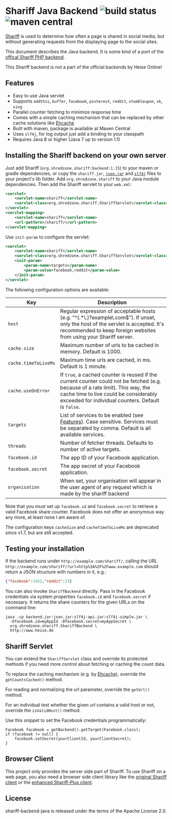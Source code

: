 # Shariff Java Backend ![build status](https://shredzone.org/badge/shariff-backend-java.svg) ![maven central](https://shredzone.org/maven-central/org.shredzone.shariff/backend/badge.svg)

[Shariff](https://github.com/heiseonline/shariff) is used to determine how often a page is shared in social media, but without generating requests from the displaying page to the social sites.

This document describes the Java backend. It is some kind of a port of the [offical Shariff PHP backend](https://github.com/heiseonline/shariff-backend-php).

This Shariff backend is not a part of the official backends by Heise Online!

## Features

* Easy to use Java servlet
* Supports `addthis`, `buffer`, `facebook`, `pinterest`, `reddit`, `stumbleupon`, `vk`, `xing`
* Parallel counter fetching to minimize response time
* Comes with a simple caching mechanism that can be replaced by other cache solutions like [Ehcache](http://ehcache.org)
* Built with maven, package is available at Maven Central
* Uses `slf4j`, for log output just add a binding to your classpath
* Requires Java 8 or higher (Java 7 up to version 1.1)

## Installing the Shariff backend on your own server

Just add Shariff (`org.shredzone.shariff:backend:1.15`) to your maven or gradle dependencies, or copy the `shariff.jar`, [`json.jar`](https://mvnrepository.com/artifact/org.json/json) and [`slf4j`](https://www.slf4j.org/download.html) files to your project's lib folder. Add `org.shredzone.shariff` to your Java module dependencies. Then add the Shariff servlet to your `web.xml`:

```xml
<servlet>
    <servlet-name>shariff</servlet-name>
    <servlet-class>org.shredzone.shariff.ShariffServlet</servlet-class>
</servlet>
<servlet-mapping>
    <servlet-name>shariff</servlet-name>
    <url-pattern>/shariff/</url-pattern>
</servlet-mapping>
```

Use `init-param` to configure the servlet:

```xml
<servlet>
    <servlet-name>shariff</servlet-name>
    <servlet-class>org.shredzone.shariff.ShariffServlet</servlet-class>
    <init-param>
        <param-name>targets</param-name>
        <param-value>facebook,reddit</param-value>
    </init-param>
</servlet>
```

The following configuration options are available:

| Key         | Description |
|-------------|-------------|
| `host `     | Regular expression of acceptable hosts (e.g. "^(.*\\.)?example\\.com$"). If unset, only the host of the servlet is accepted. It's recommended to keep foreign websites from using your Shariff server. |
| `cache.size` | Maximum number of urls to be cached in memory. Default is 1000. |
| `cache.timeToLiveMs` | Maximum time urls are cached, in ms. Default is 1 minute. |
| `cache.useOnError` | If `true`, a cached counter is reused if the current counter could not be fetched (e.g. because of a rate limit). This way, the cache time to live could be considerably exceeded for individual counters. Default is `false`. |
| `targets`   | List of services to be enabled (see [Features](#features)). Case sensitive. Services must be separated by comma. Default is all available services. |
| `threads`   | Number of fetcher threads. Defaults to number of active targets. |
| `facebook.id` | The app ID of your Facebook application. |
| `facebook.secret` | The app secret of your Facebook application. |
| `organisation` | When set, your organisation will appear in the user agent of any request which is made by the shariff backend |

Note that you _must_ set up `facebook.id` and `facebook.secret` to retrieve a valid Facebook share counter. Facebook does not offer an anonymous way any more, at least none I am aware of.

The configuration keys `cacheSize` and `cacheTimeToLiveMs` are deprecated since v1.7, but are still accepted.

## Testing your installation

If the backend runs under `http://example.com/shariff/`, calling the URL `http://example.com/shariff/?url=http%3A%2F%2Fwww.example.com` should return a JSON structure with numbers in it, e.g.:

```json
{"facebook":1452,"reddit":23}
```

You can also invoke `ShariffBackend` directly. Pass in the Facebook credentials via system properties `facebook.id` and `facebook.secret` if necessary. It returns the share counters for the given URLs on the command line:

```
java -cp backend.jar:json.jar:slf4j-api.jar:slf4j-simple.jar \
  -Dfacebook.id=myAppId -Dfacebook.secret=myAppSecret \
  org.shredzone.shariff.ShariffBackend \
  http://www.heise.de
```

## Shariff Servlet

You can extend the `ShariffServlet` class and override its protected methods if you need more control about fetching or caching the count data.

To replace the caching mechanism (e.g. by [Ehcache](http://ehcache.org)), override the `getCountsCached()` method.

For reading and normalizing the url parameter, override the `getUrl()` method.

For an individual test whether the given url contains a valid host or not, override the `isValidHost()` method.

Use this snippet to set the Facebook credentials programmatically:

```
Facebook facebook = getBackend().getTarget(Facebook.class);
if (facebook != null) {
    facebook.setSecret(yourClientId, yourClientSecret);
}
```

## Browser Client

This project only provides the server side part of Shariff. To use Shariff on a web page, you also need a browser side client library like the [original Shariff client](https://github.com/heiseonline/shariff) or the [enhanced Shariff-Plus client](https://github.com/richard67/shariff-plus).

## License

shariff-backend-java is released under the terms of the Apache License 2.0.
